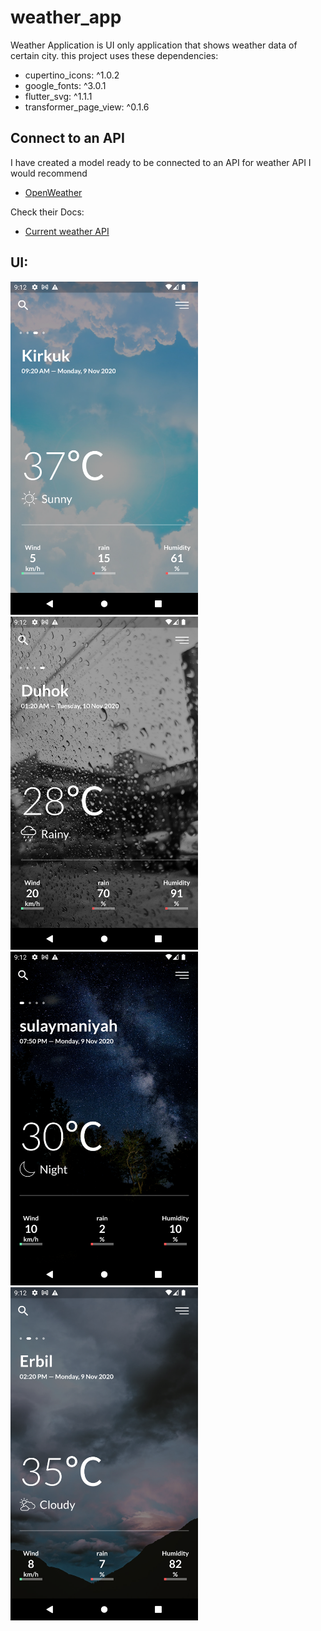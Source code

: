 # weather_app
Weather Application is UI only application that shows weather data of certain city.
this project uses these dependencies: 
 - cupertino_icons: ^1.0.2
 - google_fonts: ^3.0.1
 - flutter_svg: ^1.1.1
 - transformer_page_view: ^0.1.6

## Connect to an API 
I have created a model ready to be connected to an API
for weather API I would recommend
- [OpenWeather](https://openweathermap.org/api)

Check their Docs:
- [Current weather API](https://openweathermap.org/current)
## UI:
<img src="/1.png" width="300" >
<img src="/2.png" width="300" >
<img src="/3.png" width="300" >
<img src="/4.png" width="300" >
